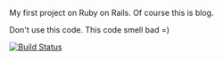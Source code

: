 My first project on Ruby on Rails. Of course this is blog.

Don't use this code. This code smell bad =)

[![Build Status](https://secure.travis-ci.org/Stamm/blog-ror.png)](http://travis-ci.org/Stamm/blog-ror)
